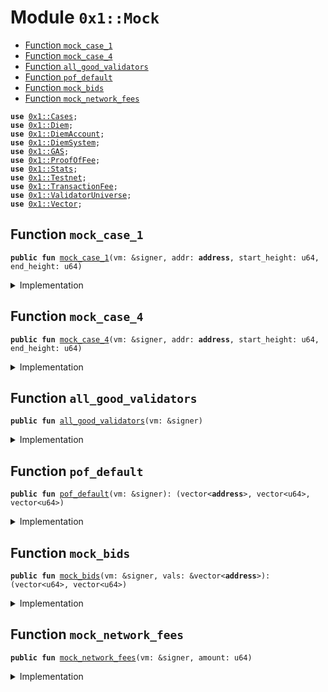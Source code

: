 
<a name="0x1_Mock"></a>

# Module `0x1::Mock`



-  [Function `mock_case_1`](#0x1_Mock_mock_case_1)
-  [Function `mock_case_4`](#0x1_Mock_mock_case_4)
-  [Function `all_good_validators`](#0x1_Mock_all_good_validators)
-  [Function `pof_default`](#0x1_Mock_pof_default)
-  [Function `mock_bids`](#0x1_Mock_mock_bids)
-  [Function `mock_network_fees`](#0x1_Mock_mock_network_fees)


<pre><code><b>use</b> <a href="Cases.md#0x1_Cases">0x1::Cases</a>;
<b>use</b> <a href="Diem.md#0x1_Diem">0x1::Diem</a>;
<b>use</b> <a href="DiemAccount.md#0x1_DiemAccount">0x1::DiemAccount</a>;
<b>use</b> <a href="DiemSystem.md#0x1_DiemSystem">0x1::DiemSystem</a>;
<b>use</b> <a href="GAS.md#0x1_GAS">0x1::GAS</a>;
<b>use</b> <a href="ProofOfFee.md#0x1_ProofOfFee">0x1::ProofOfFee</a>;
<b>use</b> <a href="Stats.md#0x1_Stats">0x1::Stats</a>;
<b>use</b> <a href="Testnet.md#0x1_Testnet">0x1::Testnet</a>;
<b>use</b> <a href="TransactionFee.md#0x1_TransactionFee">0x1::TransactionFee</a>;
<b>use</b> <a href="ValidatorUniverse.md#0x1_ValidatorUniverse">0x1::ValidatorUniverse</a>;
<b>use</b> <a href="../../../../../../../DPN/releases/artifacts/current/build/MoveStdlib/docs/Vector.md#0x1_Vector">0x1::Vector</a>;
</code></pre>



<a name="0x1_Mock_mock_case_1"></a>

## Function `mock_case_1`



<pre><code><b>public</b> <b>fun</b> <a href="Mock.md#0x1_Mock_mock_case_1">mock_case_1</a>(vm: &signer, addr: <b>address</b>, start_height: u64, end_height: u64)
</code></pre>



<details>
<summary>Implementation</summary>


<pre><code><b>public</b> <b>fun</b> <a href="Mock.md#0x1_Mock_mock_case_1">mock_case_1</a>(vm: &signer, addr: <b>address</b>, start_height: u64, end_height: u64){
    <a href="Testnet.md#0x1_Testnet_assert_testnet">Testnet::assert_testnet</a>(vm);

    // can only <b>apply</b> this <b>to</b> a validator
    // <b>assert</b>!(<a href="DiemSystem.md#0x1_DiemSystem_is_validator">DiemSystem::is_validator</a>(addr) == <b>true</b>, 777701);
    // mock mining for the <b>address</b>
    // the validator would already have 1 proof from genesis
    // <a href="TowerState.md#0x1_TowerState_test_helper_mock_mining_vm">TowerState::test_helper_mock_mining_vm</a>(vm, addr, 10);

    // mock the consensus votes for the <b>address</b>
    <b>let</b> voters = <a href="../../../../../../../DPN/releases/artifacts/current/build/MoveStdlib/docs/Vector.md#0x1_Vector_empty">Vector::empty</a>&lt;<b>address</b>&gt;();
    <a href="../../../../../../../DPN/releases/artifacts/current/build/MoveStdlib/docs/Vector.md#0x1_Vector_push_back">Vector::push_back</a>&lt;<b>address</b>&gt;(&<b>mut</b> voters, addr);

    <b>let</b> num_blocks = end_height - start_height;
    // Overwrite the statistics <b>to</b> mock that all have been validating.
    <b>let</b> i = 1;
    <b>let</b> above_thresh = num_blocks / 2; // just be above 5% signatures

    <b>while</b> (i &lt; above_thresh) {
        // <a href="Mock.md#0x1_Mock">Mock</a> the validator doing work for 15 blocks, and stats being updated.
        <a href="Stats.md#0x1_Stats_process_set_votes">Stats::process_set_votes</a>(vm, &voters);
        i = i + 1;
    };

    // print(&addr);
    // print(&<a href="Cases.md#0x1_Cases_get_case">Cases::get_case</a>(vm, addr, start_height, end_height));
    // TODO: careful that the range of heights is within the test
    <b>assert</b>!(<a href="Cases.md#0x1_Cases_get_case">Cases::get_case</a>(vm, addr, start_height, end_height) == 1, 777703);
  }
</code></pre>



</details>

<a name="0x1_Mock_mock_case_4"></a>

## Function `mock_case_4`



<pre><code><b>public</b> <b>fun</b> <a href="Mock.md#0x1_Mock_mock_case_4">mock_case_4</a>(vm: &signer, addr: <b>address</b>, start_height: u64, end_height: u64)
</code></pre>



<details>
<summary>Implementation</summary>


<pre><code><b>public</b> <b>fun</b> <a href="Mock.md#0x1_Mock_mock_case_4">mock_case_4</a>(vm: &signer, addr: <b>address</b>, start_height: u64, end_height: u64){
  <a href="Testnet.md#0x1_Testnet_assert_testnet">Testnet::assert_testnet</a>(vm);


  <b>let</b> voters = <a href="../../../../../../../DPN/releases/artifacts/current/build/MoveStdlib/docs/Vector.md#0x1_Vector_singleton">Vector::singleton</a>&lt;<b>address</b>&gt;(addr);

  // Overwrite the statistics <b>to</b> mock that all have been validating.
  <b>let</b> i = 1;
  <b>let</b> above_thresh = 1; // just be above 5% signatures
  <a href="Stats.md#0x1_Stats_test_helper_remove_votes">Stats::test_helper_remove_votes</a>(vm, addr);
  <b>while</b> (i &lt; above_thresh) {
      // <a href="Mock.md#0x1_Mock">Mock</a> the validator doing work for 15 blocks, and stats being updated.

      <a href="Stats.md#0x1_Stats_process_set_votes">Stats::process_set_votes</a>(vm, &voters);
      i = i + 1;
  };
  // print(&<a href="Cases.md#0x1_Cases_get_case">Cases::get_case</a>(vm, addr, start_height, end_height) );
  // TODO: careful that the range of heights is within the test
  <b>assert</b>!(<a href="Cases.md#0x1_Cases_get_case">Cases::get_case</a>(vm, addr, start_height, end_height) == 4, 777706);

}
</code></pre>



</details>

<a name="0x1_Mock_all_good_validators"></a>

## Function `all_good_validators`



<pre><code><b>public</b> <b>fun</b> <a href="Mock.md#0x1_Mock_all_good_validators">all_good_validators</a>(vm: &signer)
</code></pre>



<details>
<summary>Implementation</summary>


<pre><code><b>public</b> <b>fun</b> <a href="Mock.md#0x1_Mock_all_good_validators">all_good_validators</a>(vm: &signer) {

  <a href="Testnet.md#0x1_Testnet_assert_testnet">Testnet::assert_testnet</a>(vm);
  <b>let</b> vals = <a href="DiemSystem.md#0x1_DiemSystem_get_val_set_addr">DiemSystem::get_val_set_addr</a>();

  <b>let</b> i = 0;
  <b>while</b> (i &lt; <a href="../../../../../../../DPN/releases/artifacts/current/build/MoveStdlib/docs/Vector.md#0x1_Vector_length">Vector::length</a>(&vals)) {

    <b>let</b> a = <a href="../../../../../../../DPN/releases/artifacts/current/build/MoveStdlib/docs/Vector.md#0x1_Vector_borrow">Vector::borrow</a>(&vals, i);
    <a href="Mock.md#0x1_Mock_mock_case_1">mock_case_1</a>(vm, *a, 0, 15);
    i = i + 1;
  };

}
</code></pre>



</details>

<a name="0x1_Mock_pof_default"></a>

## Function `pof_default`



<pre><code><b>public</b> <b>fun</b> <a href="Mock.md#0x1_Mock_pof_default">pof_default</a>(vm: &signer): (vector&lt;<b>address</b>&gt;, vector&lt;u64&gt;, vector&lt;u64&gt;)
</code></pre>



<details>
<summary>Implementation</summary>


<pre><code><b>public</b> <b>fun</b> <a href="Mock.md#0x1_Mock_pof_default">pof_default</a>(vm: &signer): (vector&lt;<b>address</b>&gt;, vector&lt;u64&gt;, vector&lt;u64&gt;){

  <a href="Testnet.md#0x1_Testnet_assert_testnet">Testnet::assert_testnet</a>(vm);
  <b>let</b> vals = <a href="ValidatorUniverse.md#0x1_ValidatorUniverse_get_eligible_validators">ValidatorUniverse::get_eligible_validators</a>();

  <b>let</b> (bids, expiry) = <a href="Mock.md#0x1_Mock_mock_bids">mock_bids</a>(vm, &vals);

  <a href="DiemAccount.md#0x1_DiemAccount_slow_wallet_epoch_drip">DiemAccount::slow_wallet_epoch_drip</a>(vm, 100000); // unlock some coins for the validators

  // make all validators pay auction fee
  // the clearing price in the fibonacci sequence is is 1
  <a href="DiemAccount.md#0x1_DiemAccount_vm_multi_pay_fee">DiemAccount::vm_multi_pay_fee</a>(vm, &vals, 1, &b"proof of fee");

  (vals, bids, expiry)
}
</code></pre>



</details>

<a name="0x1_Mock_mock_bids"></a>

## Function `mock_bids`



<pre><code><b>public</b> <b>fun</b> <a href="Mock.md#0x1_Mock_mock_bids">mock_bids</a>(vm: &signer, vals: &vector&lt;<b>address</b>&gt;): (vector&lt;u64&gt;, vector&lt;u64&gt;)
</code></pre>



<details>
<summary>Implementation</summary>


<pre><code><b>public</b> <b>fun</b> <a href="Mock.md#0x1_Mock_mock_bids">mock_bids</a>(vm: &signer, vals: &vector&lt;<b>address</b>&gt;): (vector&lt;u64&gt;, vector&lt;u64&gt;) {
  <a href="Testnet.md#0x1_Testnet_assert_testnet">Testnet::assert_testnet</a>(vm);

  <b>let</b> bids = <a href="../../../../../../../DPN/releases/artifacts/current/build/MoveStdlib/docs/Vector.md#0x1_Vector_empty">Vector::empty</a>&lt;u64&gt;();
  <b>let</b> expiry = <a href="../../../../../../../DPN/releases/artifacts/current/build/MoveStdlib/docs/Vector.md#0x1_Vector_empty">Vector::empty</a>&lt;u64&gt;();
  <b>let</b> i = 0;
  <b>let</b> prev = 0;
  <b>let</b> fib = 1;
  <b>while</b> (i &lt; <a href="../../../../../../../DPN/releases/artifacts/current/build/MoveStdlib/docs/Vector.md#0x1_Vector_length">Vector::length</a>(vals)) {

    <a href="../../../../../../../DPN/releases/artifacts/current/build/MoveStdlib/docs/Vector.md#0x1_Vector_push_back">Vector::push_back</a>(&<b>mut</b> expiry, 1000);
    <b>let</b> b = prev + fib;
    <a href="../../../../../../../DPN/releases/artifacts/current/build/MoveStdlib/docs/Vector.md#0x1_Vector_push_back">Vector::push_back</a>(&<b>mut</b> bids, b);

    <b>let</b> a = <a href="../../../../../../../DPN/releases/artifacts/current/build/MoveStdlib/docs/Vector.md#0x1_Vector_borrow">Vector::borrow</a>(vals, i);
    <b>let</b> sig = <a href="DiemAccount.md#0x1_DiemAccount_scary_create_signer_for_migrations">DiemAccount::scary_create_signer_for_migrations</a>(vm, *a);
    // initialize and set.
    <a href="ProofOfFee.md#0x1_ProofOfFee_set_bid">ProofOfFee::set_bid</a>(&sig, b, 1000);
    prev = fib;
    fib = b;
    i = i + 1;
  };

  (bids, expiry)

}
</code></pre>



</details>

<a name="0x1_Mock_mock_network_fees"></a>

## Function `mock_network_fees`



<pre><code><b>public</b> <b>fun</b> <a href="Mock.md#0x1_Mock_mock_network_fees">mock_network_fees</a>(vm: &signer, amount: u64)
</code></pre>



<details>
<summary>Implementation</summary>


<pre><code><b>public</b> <b>fun</b> <a href="Mock.md#0x1_Mock_mock_network_fees">mock_network_fees</a>(vm: &signer, amount: u64) {
  <a href="Testnet.md#0x1_Testnet_assert_testnet">Testnet::assert_testnet</a>(vm);
  <b>let</b> c = <a href="Diem.md#0x1_Diem_mint">Diem::mint</a>&lt;<a href="GAS.md#0x1_GAS">GAS</a>&gt;(vm, amount);
  <b>let</b> c_value = <a href="Diem.md#0x1_Diem_value">Diem::value</a>(&c);
  <b>assert</b>!(c_value == amount, 777707);
  <a href="TransactionFee.md#0x1_TransactionFee_pay_fee">TransactionFee::pay_fee</a>(c);
}
</code></pre>



</details>
